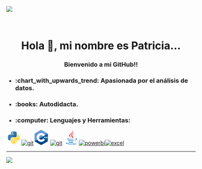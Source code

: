 ![](https://media.giphy.com/media/OBnIvqqpKFbZam9Wmj/giphy.gif)


<br><h1 align="center">Hola 👋, mi nombre es Patricia...</h1>
<h3 align="center">Bienvenido a mi GitHub!!</h3>

* <h3 align="left">:chart_with_upwards_trend: Apasionada por el análisis de datos.</h3>
* <h3 align="left">:books: Autodidacta.</h3>
* <h3 align="left">:computer: Lenguajes y Herramientas:</h3>
<a href="https://www.w3schools.com/cpp/" target="_blank"><img src="https://raw.githubusercontent.com/devicons/devicon/master/icons/python/python-original.svg" alt="python" width="40" height="40"/><img src="https://www.svgrepo.com/show/255832/sql.svg" alt="git" width="40" height="40"/><img src="https://raw.githubusercontent.com/devicons/devicon/master/icons/cplusplus/cplusplus-original.svg" alt="cplusplus" width="40" height="40"/></a> <a href="https://git-scm.com/" target="_blank"><img src="https://www.vectorlogo.zone/logos/git-scm/git-scm-icon.svg" alt="git" width="40" height="40"/></a> <a href="https://www.java.com" target="_blank"><img src="https://raw.githubusercontent.com/devicons/devicon/master/icons/java/java-original.svg" alt="java" width="40" height="40"/><a href="https://www.python.org" target="_blank"><img src="https://github.com/microsoft/PowerBI-Icons/blob/main/SVG/Power-BI.svg" alt="powerbi" width="40" height="40"/><img src="https://www.svgrepo.com/show/303193/microsoft-excel-2013-logo.svg" alt="excel" width="40" height="40"/></a> 
<br>

---
<img src="https://komarev.com/ghpvc/?username=patlpxD&style=for-the-badge&color=lightgrey">
